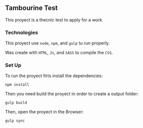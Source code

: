 ## Tambourine Test

This proyect is a thecnic test to apply for a work.

### Technologies

This proyect use <code>node</code>, <code>npm</code>, and <code>gulp</code> tu run properly.

Was create with <code>HTML</code>, <code>Js</code>, and <code>SASS</code> to compile the <code>CSS</code>.

### Set Up

To run the proyect firts install the dependencies:

<code>npm install</code>

Then you need build the proyect in order to create a <span>output</span> folder:

<code>gulp build</code>

Then, open the proyect in the Browser:

<code>gulp sync</code>
